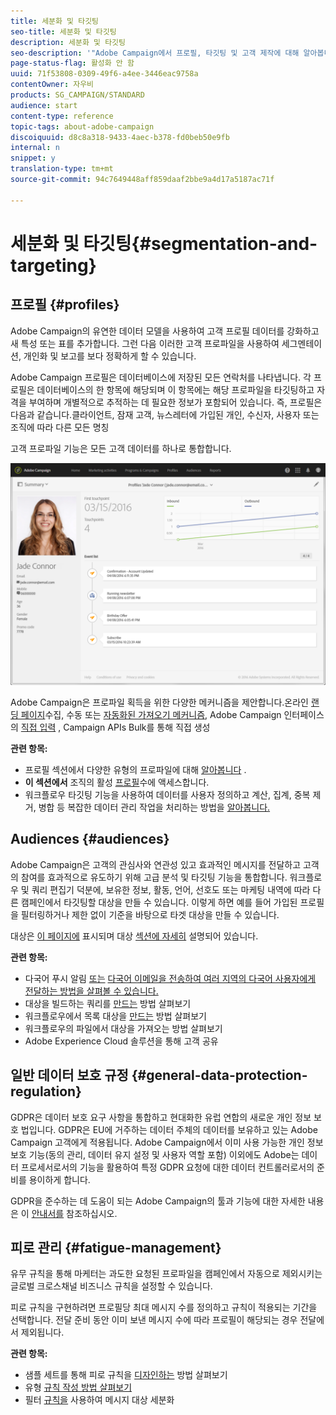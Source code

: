 ```yaml
---
title: 세분화 및 타깃팅
seo-title: 세분화 및 타깃팅
description: 세분화 및 타깃팅
seo-description: '"Adobe Campaign에서 프로필, 타깃팅 및 고객 제작에 대해 알아봅니다.고객을 구축하고, Adobe Experience Cloud 솔루션을 통해 고객을 공유하고, 마케팅 피로도를 방지할 수 있습니다."'
page-status-flag: 활성화 안 함
uuid: 71f53808-0309-49f6-a4ee-3446eac9758a
contentOwner: 자우비
products: SG_CAMPAIGN/STANDARD
audience: start
content-type: reference
topic-tags: about-adobe-campaign
discoiquuid: d8c8a318-9433-4aec-b378-fd0beb50e9fb
internal: n
snippet: y
translation-type: tm+mt
source-git-commit: 94c7649448aff859daaf2bbe9a4d17a5187ac71f

---
```



# 세분화 및 타깃팅{#segmentation-and-targeting}

## 프로필 {#profiles}

Adobe Campaign의 유연한 데이터 모델을 사용하여 고객 프로필 데이터를 강화하고 새 특성 또는 표를 추가합니다. 그런 다음 이러한 고객 프로파일을 사용하여 세그멘테이션, 개인화 및 보고를 보다 정확하게 할 수 있습니다.

Adobe Campaign 프로필은 데이터베이스에 저장된 모든 연락처를 나타냅니다. 각 프로필은 데이터베이스의 한 항목에 해당되며 이 항목에는 해당 프로파일을 타깃팅하고 자격을 부여하며 개별적으로 추적하는 데 필요한 정보가 포함되어 있습니다. 즉, 프로필은 다음과 같습니다.클라이언트, 잠재 고객, 뉴스레터에 가입된 개인, 수신자, 사용자 또는 조직에 따라 다른 모든 명칭

고객 프로파일 기능은 모든 고객 데이터를 하나로 통합합니다.

![](assets/mkt_hist_view.png)

Adobe Campaign은 프로파일 획득을 위한 다양한 메커니즘을 제안합니다.온라인 [랜딩 페이지](../../channels/using/about-landing-pages.md)수집, 수동 또는 [자동화된 가져오기 메커니즘](../../automating/using/about-data-import-and-export.md), Adobe Campaign 인터페이스의 [직접 입력](../../audiences/using/creating-profiles.md) , Campaign APIs Bulk를 통해 [](https://final-docs.campaign.adobe.com/doc/standard/en/api/ACS_API.html)직접 생성

**관련 항목:**

* 프로필 섹션에서 다양한 유형의 프로파일에 대해 [알아봅니다](../../audiences/using/about-profiles.md) .
* **이 섹션에서** 조직의 활성 [프로필](../../audiences/using/active-profiles.md)수에 액세스합니다.
* 워크플로우 타깃팅 기능을 사용하여 데이터를 사용자 정의하고 계산, 집계, 중복 제거, 병합 등 복잡한 데이터 관리 작업을 처리하는 방법을 [알아봅니다.](../../automating/using/about-targeting-activities.md)

## Audiences {#audiences}

Adobe Campaign은 고객의 관심사와 연관성 있고 효과적인 메시지를 전달하고 고객의 참여를 효과적으로 유도하기 위해 고급 분석 및 타깃팅 기능을 통합합니다. 워크플로우 및 쿼리 편집기 덕분에, 보유한 정보, 활동, 언어, 선호도 또는 마케팅 내역에 따라 다른 캠페인에서 타깃팅할 대상을 만들 수 있습니다. 이렇게 하면 예를 들어 가입된 프로필을 필터링하거나 제한 없이 기준을 바탕으로 타겟 대상을 만들 수 있습니다.

대상은 [이 페이지에](../../audiences/using/about-audiences.md) 표시되며 대상 [섹션에 자세히](../../audiences/using/creating-audiences.md) 설명되어 있습니다.

**관련 항목:**

* 다국어 푸시 알림 [또는](../../channels/using/creating-a-multilingual-push-notification.md) [다국어 이메일을 전송하여 여러 지역의 다국어 사용자에게 전달하는 방법을 살펴볼 수 있습니다.](../../channels/using/creating-a-multilingual-email.md)
* 대상을 빌드하는 쿼리를 [만드는](../../audiences/using/creating-audiences.md#creating-query-audiences) 방법 살펴보기
* 워크플로우에서 목록 대상을 [만드는](../../audiences/using/creating-audiences.md#creating-list-audiences) 방법 살펴보기
* 워크플로우의 파일에서 [](../../audiences/using/creating-audiences.md#creating-file-audiences) 대상을 가져오는 방법 살펴보기
* Adobe Experience Cloud 솔루션을 통해 고객 [](../../audiences/using/creating-audiences.md#creating-experience-cloud-audiences) 공유

## 일반 데이터 보호 규정 {#general-data-protection-regulation}

GDPR은 데이터 보호 요구 사항을 통합하고 현대화한 유럽 연합의 새로운 개인 정보 보호 법입니다. GDPR은 EU에 거주하는 데이터 주체의 데이터를 보유하고 있는 Adobe Campaign 고객에게 적용됩니다. Adobe Campaign에서 이미 사용 가능한 개인 정보 보호 기능(동의 관리, 데이터 유지 설정 및 사용자 역할 포함) 이외에도 Adobe는 데이터 프로세서로서의 기능을 활용하여 특정 GDPR 요청에 대한 데이터 컨트롤러로서의 준비를 용이하게 합니다.

GDPR을 준수하는 데 도움이 되는 Adobe Campaign의 툴과 기능에 대한 자세한 내용은 이 [안내서를](https://docs.campaign.adobe.com/doc/standard/getting_started/en/ACS_GDPR.html) 참조하십시오.

## 피로 관리 {#fatigue-management}

유무 규칙을 통해 마케터는 과도한 요청된 프로파일을 캠페인에서 자동으로 제외시키는 글로벌 크로스채널 비즈니스 규칙을 설정할 수 있습니다.

피로 규칙을 구현하려면 프로필당 최대 메시지 수를 정의하고 규칙이 적용되는 기간을 선택합니다. 전달 준비 동안 이미 보낸 메시지 수에 따라 프로필이 해당되는 경우 전달에서 제외됩니다.

**관련 항목:**

* 샘플 세트를 통해 피로 규칙을 [디자인하는](../../administration/using/fatigue-rules.md#examples) 방법 살펴보기
* 유형 [규칙 작성 방법 살펴보기](../../administration/using/about-typology-rules.md)
* 필터 [규칙을](../../administration/using/filtering-rules.md) 사용하여 메시지 대상 세분화
